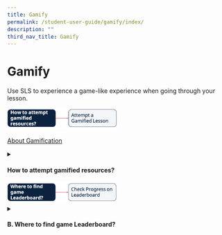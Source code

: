 ```yaml
---
title: Gamify
permalink: /student-user-guide/gamify/index/
description: ""
third_nav_title: Gamify
---
```

<h1>Gamify</h1>
<p>Use SLS to experience a game-like experience when going through your lesson.</p>

<img style="width: 50%;" src="/images/1Student/Flow-Gamify1.png">

<a target="_blank" href="/student-user-guide/gamify/about-gamification/">About Gamification</a>

<details><summary><h4>How to attempt gamified resources?</h4></summary>
<ul>
<li><a target="_blank" href="/student-user-guide/gamify/attempt-a-gamified-lesson/">(A1,i) Attempt a Gamified Lesson</a></li>
    </ul>
  </details>
	
<img style="width: 50%;" src="/images/1Student/Flow-Gamify2.png">

<details><summary><h4>B. Where to find game Leaderboard?</h4></summary>
<ul>
<li><a target="_blank" href="/student-user-guide/gamify/check-progress-on-leaderboard/">(B1,i) Check Progress on Leaderboard</a></li>
    </ul>
  </details>